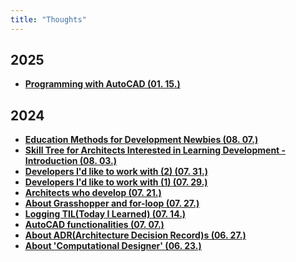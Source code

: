 ```yaml
---
title: "Thoughts"
---
```


## 2025

<div class="grid cards" markdown>

- [__Programming with AutoCAD (01. 15.)__](./2025/0115.md)

</div>

## 2024

<div class="grid cards" markdown>

- [__Education Methods for Development Newbies (08. 07.)__](./2024/0807.md)
- [__Skill Tree for Architects Interested in Learning Development - Introduction (08. 03.)__](./2024/0803.md)
- [__Developers I'd like to work with (2) (07. 31.)__](./2024/0731.md)
- [__Developers I'd like to work with (1) (07. 29.)__](./2024/0729.md)
- [__Architects who develop (07. 21.)__](./2024/0721.md)
- [__About Grasshopper and for-loop (07. 27.)__](./2024/0727.md)
- [__Logging TIL(Today I Learned) (07. 14.)__](./2024/0714.md)
- [__AutoCAD functionalities (07. 07.)__](./2024/0707.md)
- [__About ADR(Architecture Decision Record)s (06. 27.)__](./2024/0627.md)
- [__About 'Computational Designer' (06. 23.)__](./2024/0623.md)

</div>
